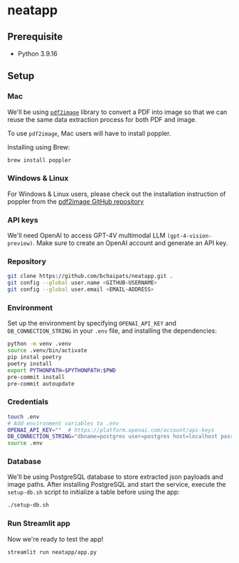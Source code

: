 # neatapp

## Prerequisite

- Python 3.9.16

## Setup

### Mac
We'll be using [`pdf2image`](https://github.com/Belval/pdf2image) library to convert a PDF into image so that we can reuse the same data extraction process for both PDF and image.

To use `pdf2image`, Mac users will have to install poppler.

Installing using Brew:
```bash
brew install poppler
```

### Windows & Linux

For Windows & Linux users, please check out the installation instruction of poppler from the [pdf2image GitHub repository](https://github.com/Belval/pdf2image?tab=readme-ov-file#how-to-install)

### API keys

We'll need OpenAI to access GPT-4V multimodal LLM `(gpt-4-vision-preview)`. Make sure to create an OpenAI account and generate an API key.

### Repository
```bash
git clone https://github.com/bchaipats/neatapp.git .
git config --global user.name <GITHUB-USERNAME>
git config --global user.email <EMAIL-ADDRESS>
```

### Environment
Set up the environment by specifying `OPENAI_API_KEY` and `DB_CONNECTION_STRING` in your `.env` file, and installing the dependencies:
```bash
python -m venv .venv
source .venv/bin/activate
pip instal poetry
poetry install
export PYTHONPATH=$PYTHONPATH:$PWD
pre-commit install
pre-commit autoupdate
```

### Credentials
```bash
touch .env
# Add environment variables to .env
OPENAI_API_KEY=""  # https://platform.openai.com/account/api-keys
DB_CONNECTION_STRING="dbname=postgres user=postgres host=localhost password=postgres"
source .env
```

### Database
We'll be using PostgreSQL database to store extracted json payloads and image paths. After installing PostgreSQL and start the service, execute the `setup-db.sh` script to initialize a table before using the app:
```bash
./setup-db.sh
```

### Run Streamlit app
Now we're ready to test the app!
```bash
streamlit run neatapp/app.py
```
